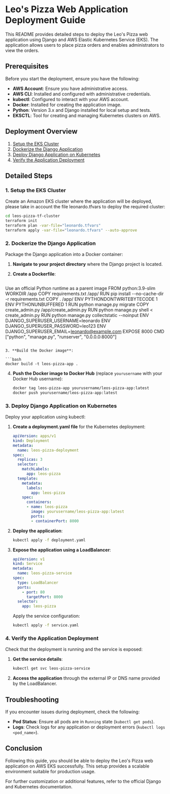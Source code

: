 
# Leo's Pizza Web Application Deployment Guide

This README provides detailed steps to deploy the Leo's Pizza web application using Django and AWS Elastic Kubernetes Service (EKS). The application allows users to place pizza orders and enables administrators to view the orders.

## Prerequisites

Before you start the deployment, ensure you have the following:

- **AWS Account**: Ensure you have administrative access.
- **AWS CLI**: Installed and configured with administrative credentials.
- **kubectl**: Configured to interact with your AWS account.
- **Docker**: Installed for creating the application image.
- **Python**: Version 3.x and Django installed for local setup and tests.
- **EKSCTL**: Tool for creating and managing Kubernetes clusters on AWS.

## Deployment Overview

1. [Setup the EKS Cluster](#1-setup-the-eks-cluster)
2. [Dockerize the Django Application](#2-dockerize-the-django-application)
3. [Deploy Django Application on Kubernetes](#3-deploy-django-application-on-kubernetes)
4. [Verify the Application Deployment](#4-verify-the-application-deployment)

## Detailed Steps

### 1. Setup the EKS Cluster

Create an Amazon EKS cluster where the application will be deployed, please take in account the file leonardo.tfvars to deploy the required cluster:

```bash
cd leos-pizza-tf-cluster
terraform init
terraform plan -var-file="leonardo.tfvars"
terraform apply -var-file="leonardo.tfvars" --auto-approve
```

### 2. Dockerize the Django Application

Package the Django application into a Docker container:

1. **Navigate to your project directory** where the Django project is located.

2. **Create a Dockerfile**:

   ```Dockerfile
Use an official Python runtime as a parent image
FROM python:3.9-slim
WORKDIR /app
COPY requirements.txt /app/
RUN pip install --no-cache-dir -r requirements.txt
COPY . /app/
ENV PYTHONDONTWRITEBYTECODE 1
ENV PYTHONUNBUFFERED 1
RUN python manage.py migrate
COPY create_admin.py /app/create_admin.py
RUN python manage.py shell < create_admin.py
RUN python manage.py collectstatic --noinput
ENV DJANGO_SUPERUSER_USERNAME=leonardo
ENV DJANGO_SUPERUSER_PASSWORD=leo123
ENV DJANGO_SUPERUSER_EMAIL=leonardo@example.com
EXPOSE 8000
CMD ["python", "manage.py", "runserver", "0.0.0.0:8000"]

   ```

3. **Build the Docker image**:

   ```bash
   docker build -t leos-pizza-app .
   ```

4. **Push the Docker image to Docker Hub** (replace `yourusername` with your Docker Hub username):

   ```bash
   docker tag leos-pizza-app yourusername/leos-pizza-app:latest
   docker push yourusername/leos-pizza-app:latest
   ```

### 3. Deploy Django Application on Kubernetes

Deploy your application using kubectl:

1. **Create a deployment.yaml file** for the Kubernetes deployment:

   ```yaml
   apiVersion: apps/v1
   kind: Deployment
   metadata:
     name: leos-pizza-deployment
   spec:
     replicas: 3
     selector:
       matchLabels:
         app: leos-pizza
     template:
       metadata:
         labels:
           app: leos-pizza
       spec:
         containers:
         - name: leos-pizza
           image: yourusername/leos-pizza-app:latest
           ports:
           - containerPort: 8000
   ```

2. **Deploy the application**:

   ```bash
   kubectl apply -f deployment.yaml
   ```

3. **Expose the application using a LoadBalancer**:

   ```yaml
   apiVersion: v1
   kind: Service
   metadata:
     name: leos-pizza-service
   spec:
     type: LoadBalancer
     ports:
       - port: 80
         targetPort: 8000
     selector:
       app: leos-pizza
   ```

   Apply the service configuration:

   ```bash
   kubectl apply -f service.yaml
   ```

### 4. Verify the Application Deployment

Check that the deployment is running and the service is exposed:

1. **Get the service details**:

   ```bash
   kubectl get svc leos-pizza-service
   ```

2. **Access the application** through the external IP or DNS name provided by the LoadBalancer.

## Troubleshooting

If you encounter issues during deployment, check the following:

- **Pod Status**: Ensure all pods are in `Running` state (`kubectl get pods`).
- **Logs**: Check logs for any application or deployment errors (`kubectl logs <pod_name>`).

## Conclusion

Following this guide, you should be able to deploy the Leo's Pizza web application on AWS EKS successfully. This setup provides a scalable environment suitable for production usage.

For further customization or additional features, refer to the official Django and Kubernetes documentation.

